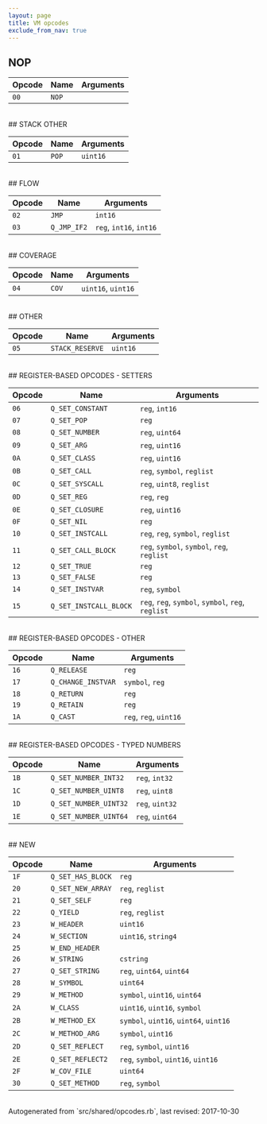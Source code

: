 ```yaml
---
layout: page
title: VM opcodes
exclude_from_nav: true
---
```


## NOP

|Opcode |Name    |Arguments|
|-------|--------|---------|
|`00`|`NOP`||

<br>
## STACK OTHER

|Opcode |Name    |Arguments|
|-------|--------|---------|
|`01`|`POP`|`uint16`|

<br>
## FLOW

|Opcode |Name    |Arguments|
|-------|--------|---------|
|`02`|`JMP`|`int16`|
|`03`|`Q_JMP_IF2`|`reg`, `int16`, `int16`|

<br>
## COVERAGE

|Opcode |Name    |Arguments|
|-------|--------|---------|
|`04`|`COV`|`uint16`, `uint16`|

<br>
## OTHER

|Opcode |Name    |Arguments|
|-------|--------|---------|
|`05`|`STACK_RESERVE`|`uint16`|

<br>
## REGISTER-BASED OPCODES - SETTERS

|Opcode |Name    |Arguments|
|-------|--------|---------|
|`06`|`Q_SET_CONSTANT`|`reg`, `int16`|
|`07`|`Q_SET_POP`|`reg`|
|`08`|`Q_SET_NUMBER`|`reg`, `uint64`|
|`09`|`Q_SET_ARG`|`reg`, `uint16`|
|`0A`|`Q_SET_CLASS`|`reg`, `uint16`|
|`0B`|`Q_SET_CALL`|`reg`, `symbol`, `reglist`|
|`0C`|`Q_SET_SYSCALL`|`reg`, `uint8`, `reglist`|
|`0D`|`Q_SET_REG`|`reg`, `reg`|
|`0E`|`Q_SET_CLOSURE`|`reg`, `uint16`|
|`0F`|`Q_SET_NIL`|`reg`|
|`10`|`Q_SET_INSTCALL`|`reg`, `reg`, `symbol`, `reglist`|
|`11`|`Q_SET_CALL_BLOCK`|`reg`, `symbol`, `symbol`, `reg`, `reglist`|
|`12`|`Q_SET_TRUE`|`reg`|
|`13`|`Q_SET_FALSE`|`reg`|
|`14`|`Q_SET_INSTVAR`|`reg`, `symbol`|
|`15`|`Q_SET_INSTCALL_BLOCK`|`reg`, `reg`, `symbol`, `symbol`, `reg`, `reglist`|

<br>
## REGISTER-BASED OPCODES - OTHER

|Opcode |Name    |Arguments|
|-------|--------|---------|
|`16`|`Q_RELEASE`|`reg`|
|`17`|`Q_CHANGE_INSTVAR`|`symbol`, `reg`|
|`18`|`Q_RETURN`|`reg`|
|`19`|`Q_RETAIN`|`reg`|
|`1A`|`Q_CAST`|`reg`, `reg`, `uint16`|

<br>
## REGISTER-BASED OPCODES - TYPED NUMBERS

|Opcode |Name    |Arguments|
|-------|--------|---------|
|`1B`|`Q_SET_NUMBER_INT32`|`reg`, `int32`|
|`1C`|`Q_SET_NUMBER_UINT8`|`reg`, `uint8`|
|`1D`|`Q_SET_NUMBER_UINT32`|`reg`, `uint32`|
|`1E`|`Q_SET_NUMBER_UINT64`|`reg`, `uint64`|

<br>
## NEW

|Opcode |Name    |Arguments|
|-------|--------|---------|
|`1F`|`Q_SET_HAS_BLOCK`|`reg`|
|`20`|`Q_SET_NEW_ARRAY`|`reg`, `reglist`|
|`21`|`Q_SET_SELF`|`reg`|
|`22`|`Q_YIELD`|`reg`, `reglist`|
|`23`|`W_HEADER`|`uint16`|
|`24`|`W_SECTION`|`uint16`, `string4`|
|`25`|`W_END_HEADER`||
|`26`|`W_STRING`|`cstring`|
|`27`|`Q_SET_STRING`|`reg`, `uint64`, `uint64`|
|`28`|`W_SYMBOL`|`uint64`|
|`29`|`W_METHOD`|`symbol`, `uint16`, `uint64`|
|`2A`|`W_CLASS`|`uint16`, `uint16`, `symbol`|
|`2B`|`W_METHOD_EX`|`symbol`, `uint16`, `uint64`, `uint16`|
|`2C`|`W_METHOD_ARG`|`symbol`, `uint16`|
|`2D`|`Q_SET_REFLECT`|`reg`, `symbol`, `uint16`|
|`2E`|`Q_SET_REFLECT2`|`reg`, `symbol`, `uint16`, `uint16`|
|`2F`|`W_COV_FILE`|`uint64`|
|`30`|`Q_SET_METHOD`|`reg`, `symbol`|

<br>
Autogenerated from `src/shared/opcodes.rb`, last revised: 2017-10-30
